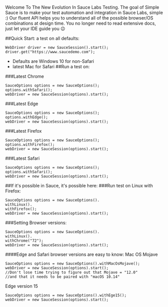 Welcome To The New Evolution In Sauce Labs Testing.
The goal of Simple Sauce is to make your test automation and integration in Sauce Labs, simple :)
Our fluent API helps you to understand all of the possible browser/OS combinations at design time.
You no longer need to read extensive docs, just let your IDE guide you 😉

##Quick Start: a test on all defaults:

```WebDriver driver = new SauceSession().start();```
```driver.get("https://www.saucedemo.com");```

* Defaults are Windows 10 for non-Safari
* latest Mac for Safari
##Run a test on:

###Latest Chrome
```        
SauceOptions options = new SauceOptions();
options.withSafari();
webDriver = new SauceSession(options).start();
```
###Latest Edge
```        
SauceOptions options = new SauceOptions();
options.withEdge();
webDriver = new SauceSession(options).start();
```
###Latest Firefox
```        
SauceOptions options = new SauceOptions();
options.withFirefox();
webDriver = new SauceSession(options).start();
```

###Latest Safari
```        
SauceOptions options = new SauceOptions();
options.withSafari();
webDriver = new SauceSession(options).start();
```

##If it's possible in Sauce, it's possible here:
###Run test on Linux with Firefox:
```        
SauceOptions options = new SauceOptions().
withLinux().
withFirefox();
webDriver = new SauceSession(options).start();
```
###Setting Browser versions:
```        
SauceOptions options = new SauceOptions().
withLinux().
withChrome("72");
webDriver = new SauceSession(options).start();
```
####Edge and Safari browser versions are easy to know:
Mac OS Mojave
```        
SauceOptions options = new SauceOptions().withMacOsMojave();
webDriver = new SauceSession(options).start();
//Don't lose time trying to figure out that Mojave = "12.0"
//and that it needs to be paired with "macOS 10.14"
```
Edge version 15
```        
SauceOptions options = new SauceOptions().withEge15();
webDriver = new SauceSession(options).start();
```
